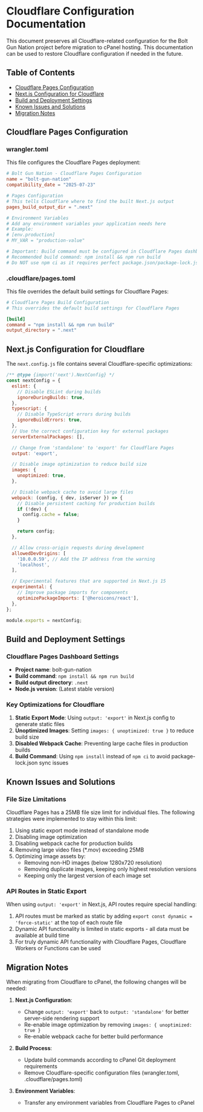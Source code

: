 # Cloudflare Configuration Documentation

This document preserves all Cloudflare-related configuration for the Bolt Gun Nation project before migration to cPanel hosting. This documentation can be used to restore Cloudflare configuration if needed in the future.

## Table of Contents
- [Cloudflare Pages Configuration](#cloudflare-pages-configuration)
- [Next.js Configuration for Cloudflare](#nextjs-configuration-for-cloudflare)
- [Build and Deployment Settings](#build-and-deployment-settings)
- [Known Issues and Solutions](#known-issues-and-solutions)
- [Migration Notes](#migration-notes)

## Cloudflare Pages Configuration

### wrangler.toml
This file configures the Cloudflare Pages deployment:

```toml
# Bolt Gun Nation - Cloudflare Pages Configuration
name = "bolt-gun-nation"
compatibility_date = "2025-07-23"

# Pages Configuration
# This tells Cloudflare where to find the built Next.js output
pages_build_output_dir = ".next"

# Environment Variables
# Add any environment variables your application needs here
# Example:
# [env.production]
# MY_VAR = "production-value"

# Important: Build command must be configured in Cloudflare Pages dashboard
# Recommended build command: npm install && npm run build
# Do NOT use npm ci as it requires perfect package.json/package-lock.json sync
```

### .cloudflare/pages.toml
This file overrides the default build settings for Cloudflare Pages:

```toml
# Cloudflare Pages Build Configuration
# This overrides the default build settings for Cloudflare Pages

[build]
command = "npm install && npm run build"
output_directory = ".next"
```

## Next.js Configuration for Cloudflare

The `next.config.js` file contains several Cloudflare-specific optimizations:

```javascript
/** @type {import('next').NextConfig} */
const nextConfig = {
  eslint: {
    // Disable ESLint during builds
    ignoreDuringBuilds: true,
  },
  typescript: {
    // Disable TypeScript errors during builds
    ignoreBuildErrors: true,
  },
  // Use the correct configuration key for external packages
  serverExternalPackages: [],

  // Change from 'standalone' to 'export' for Cloudflare Pages
  output: 'export',

  // Disable image optimization to reduce build size
  images: {
    unoptimized: true,
  },

  // Disable webpack cache to avoid large files
  webpack: (config, { dev, isServer }) => {
    // Disable persistent caching for production builds
    if (!dev) {
      config.cache = false;
    }

    return config;
  },

  // Allow cross-origin requests during development
  allowedDevOrigins: [
    '10.0.0.59', // Add the IP address from the warning
    'localhost',
  ],

  // Experimental features that are supported in Next.js 15
  experimental: {
    // Improve package imports for components
    optimizePackageImports: ['@heroicons/react'],
  },
};

module.exports = nextConfig;
```

## Build and Deployment Settings

### Cloudflare Pages Dashboard Settings
- **Project name**: bolt-gun-nation
- **Build command**: `npm install && npm run build`
- **Build output directory**: `.next`
- **Node.js version**: (Latest stable version)

### Key Optimizations for Cloudflare
1. **Static Export Mode**: Using `output: 'export'` in Next.js config to generate static files
2. **Unoptimized Images**: Setting `images: { unoptimized: true }` to reduce build size
3. **Disabled Webpack Cache**: Preventing large cache files in production builds
4. **Build Command**: Using `npm install` instead of `npm ci` to avoid package-lock.json sync issues

## Known Issues and Solutions

### File Size Limitations
Cloudflare Pages has a 25MB file size limit for individual files. The following strategies were implemented to stay within this limit:

1. Using static export mode instead of standalone mode
2. Disabling image optimization
3. Disabling webpack cache for production builds
4. Removing large video files (*.mov) exceeding 25MB
5. Optimizing image assets by:
   - Removing non-HD images (below 1280x720 resolution)
   - Removing duplicate images, keeping only highest resolution versions
   - Keeping only the largest version of each image set

### API Routes in Static Export
When using `output: 'export'` in Next.js, API routes require special handling:

1. API routes must be marked as static by adding `export const dynamic = 'force-static'` at the top of each route file
2. Dynamic API functionality is limited in static exports - all data must be available at build time
3. For truly dynamic API functionality with Cloudflare Pages, Cloudflare Workers or Functions can be used

## Migration Notes

When migrating from Cloudflare to cPanel, the following changes will be needed:

1. **Next.js Configuration**: 
   - Change `output: 'export'` back to `output: 'standalone'` for better server-side rendering support
   - Re-enable image optimization by removing `images: { unoptimized: true }`
   - Re-enable webpack cache for better build performance

2. **Build Process**:
   - Update build commands according to cPanel Git deployment requirements
   - Remove Cloudflare-specific configuration files (wrangler.toml, .cloudflare/pages.toml)

3. **Environment Variables**:
   - Transfer any environment variables from Cloudflare Pages to cPanel
